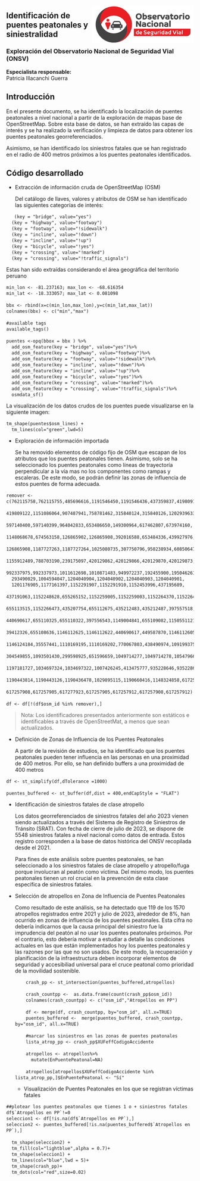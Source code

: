 <a href="https://www.onsv.gob.pe/"><img align="right" height="100" src="index_images/logo-onsv.png" float="right" link> </a>


## Identificación de puentes peatonales y siniestralidad

### Exploración del Observatorio Nacional de Seguridad Vial (ONSV)

**Especialista responsable:** <br />
Patricia Illacanchi Guerra

## Introducción
En el presente documento, se ha identificado la localización de puentes peatonales a nivel nacional a partir de la exploración de mapas base de OpenStreetMap. Sobre esta base de datos, se han extraído las capas de interés y se ha realizado la verificación y limpieza de datos para obtener los puentes peatonales georreferenciados.

Asimismo, se han identificado los siniestros fatales que se han registrado en el radio de 400 metros próximos a los puentes peatonales identificados.

## Código desarrollado

- Extracción de información cruda de OpenStreetMap (OSM)

  Del catálogo de llaves, valores y atributos de OSM se han identificado las siguientes categorías de interés:
    
```
   (key = "bridge", value="yes")
  (key = "highway", value="footway")
  (key = "footway", value="!sidewalk")
  (key = "incline", value="!down")
  (key = "incline", value="!up")
  (key = "bicycle", value="!yes")
  (key = "crossing", value="!marked")
  (key = "crossing", value="!traffic_signals")
```

  Estas han sido extraídas considerando el área geográfica del territorio peruano
  
```
min_lon <- -81.237163; max_lon <- -68.616354
min_lat <- -18.333057; max_lat <- 0.081098

bbx <- rbind(x=c(min_lon,max_lon),y=c(min_lat,max_lat))
colnames(bbx) <- c("min","max")

#available tags
available_tags()

puentes <-opq(bbox = bbx ) %>%
  add_osm_feature(key = "bridge", value="yes")%>%
  add_osm_feature(key = "highway", value="footway")%>%
  add_osm_feature(key = "footway", value="!sidewalk")%>%
  add_osm_feature(key = "incline", value="!down")%>%
  add_osm_feature(key = "incline", value="!up")%>%
  add_osm_feature(key = "bicycle", value="!yes")%>%
  add_osm_feature(key = "crossing", value="!marked")%>%
  add_osm_feature(key = "crossing", value="!traffic_signals")%>%
  osmdata_sf()

```
  La visualización de los datos crudos de los puentes puede visualizarse en la siguiente imagen:
  
```
tm_shape(puentes$osm_lines) + 
  tm_lines(col="green",lwd=5)

```

- Exploración de información importada

  Se ha removido elementos de código fijo de OSM que escapan de los atributos que los puentes peatonales tienen. Asimismo, solo se ha seleccionado los puentes peatonales como líneas de trayectoría perpendicular a la vía mas no los componentes como rampas y escaleras. De este modo, se podrán definir las zonas de influencia de estos puentes de forma adecuada.

```
remover <- c(762115758,762115755,485696616,1191546450,1191546436,437359837,419809122,
  419809122,1151086064,907487941,758781462,315840124,315840126,1202939633,
  597140400,597140399,964042833,653486650,149300964,617462807,673974160,
  1148068678,674563158,126865902,126865908,392016588,653484336,439927976,
  126865908,1187727263,1187727264,1025080735,307750796,950238934,608506475,
  1155912489,788703190,239175097,420129862,420129866,420129870,420129873,
  992337975,992337973,1011612698,1010871483,949972237,192455900,195046261,
  293490029,1004594047,1204040904,1204040902,1204040903,1204040901,
  1201176905,1177161397,1152291907,1152291910,1152453996,437195689,
  437191063,1152248628,655265152,1152259005,1152259003,1152264370,1152264371,
  655113515,1152266473,435207754,655112675,435212483,435212487,397557518,
  440690617,655110325,655110322,397556543,1149004841,655109082,1150551121,
  39412326,655108636,1146112625,1146112622,440690617,449587870,1146112605,
  1146124184,35557441,1110169195,1110169202,770067803,438490974,1091993752,
  304549855,1093501430,299598925,651596659,1049714277,1049714278,1054796612,
  1197181727,1034697324,1034697322,1007426245,413475777,935228646,935228643,
  1190443814,1190443126,1190436478,1029895115,1190660416,1148324858,617257907,
  617257908,617257905,617277923,617257905,617257912,617257908,617257912)
  
df <- df[!(df$osm_id %in% remover),]
```

>  Nota: Los identificadores presentados anteriormente son estáticos e identificables a través de OpenStreetMat, a menos que sean actualizados. 
             
- Definición de Zonas de Influencia de los Puentes Peatonales

  A partir de la revisión de estudios, se ha identificado que los puentes peatonales pueden tener influencia en las personas en una proximidad de 400 metros. Por ello, se han definido buffers a una proximidad de 400 metros

```
df <- st_simplify(df,dTolerance =1000)
 
puentes_buffered <- st_buffer(df,dist = 400,endCapStyle = "FLAT")
```                              

- Identificación de siniestros fatales de clase atropello

  Los datos georreferenciados de siniestros fatales del año 2023 vienen siendo actualizados a través del Sistema de Registro de Siniestros de Tránsito (SRAT). Con fecha de cierre de julio de 2023, se dispone de 5548 siniestros fatales a nivel nacional como datos de entrada. Estos registro corresponden a la base de datos histórica del ONSV recopilada desde el 2021. 

  Para fines de este análisis sobre puentes peatonales, se han seleccionado a los siniestros fatales de clase atropello y atropello/fuga porque involucran al peatón como víctima. Del mismo modo, los puentes peatonales tienen un rol crucial en la prevención de esta clase específica de siniestros fatales.

- Selección de atropellos en Zona de Influencia de Puentes Peatonales

  Como resultado de este análisis, se ha detectado que 119 de los 1570 atropellos registrados entre 2021 y julio de 2023, alrededor de 8%, han ocurrido en zonas de influencia de los puentes peatonales. Esta cifra no debería indicarnos que la causa principal del siniestro fue la imprudencia del peatón al no usar los puentes peatonales próximos. Por el contrario, esto debería motivar a estudiar a detalle las condiciones actuales en las que están implementados hoy los puentes peatonales y las razones por las que no son usados. De este modo, la recuperación y planificación de la infraestructura deben incorporar elementos de seguridad y accesibiliad universal para el cruce peatonal como prioridad de la movilidad sostenible.

  ```     
      crash_pp <- st_intersection(puentes_buffered,atropellos)
      
      crash_countpp <-  as.data.frame(count(crash_pp$osm_id))
      colnames(crash_countpp) <- c("osm_id","Atropellos en PP")
      
      df <- merge(df, crash_countpp, by="osm_id", all.x=TRUE)
      puentes_buffered <-  merge(puentes_buffered, crash_countpp, by="osm_id", all.x=TRUE)

      #marcar los siniestros en las zonas de puentes peatonales
      lista_atrop_pp <- crash_pp$XUFeffCodigoAccidente

      atropellos <- atropellos%>%
        mutate(EnPuentePeatonal=NA)

      atropellos[atropellos$XUFeffCodigoAccidente %in% lista_atrop_pp,]$EnPuentePeatonal <- "Sí"
  ```
  - Visualización de Puentes Peatonales en los que se registran víctimas fatales

```
##plotear los puentes peatonales que tienes 1 o + siniestros fatales
df$`Atropellos en PP`!=0
seleccion1 <- df[!is.na(df$`Atropellos en PP`),]
seleccion2 <- puentes_buffered[!is.na(puentes_buffered$`Atropellos en PP`),]

  tm_shape(seleccion2) + 
  tm_fill(col="lightblue",alpha = 0.7)+
  tm_shape(seleccion1) + 
  tm_lines(col="blue",lwd = 5)+
  tm_shape(crash_pp)+
  tm_dots(col="red",size=0.02)

```
